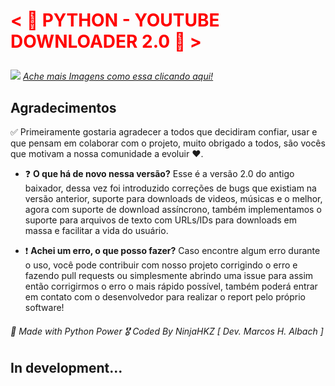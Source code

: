 # <p style='color: red;'>< 🥤 PYTHON - YOUTUBE DOWNLOADER 2.0 🥤 ></p>
<p>
  <img src="https://github.com/NinjaHKZ/YouTube-Downloader/assets/100825381/0c008def-2c64-4f65-94b9-1dd81abbfd4d">
  <em><a href='https://mundowallpaperlp.blogspot.com/2016/03/anime-paisaje.html'>Ache mais Imagens como essa clicando aqui!</a></em>
</p>

## Agradecimentos
 ✅ Primeiramente gostaria agradecer a todos que decidiram confiar, usar e que pensam em colaborar com o projeto, muito obrigado a todos, são vocês que motivam a nossa comunidade a evoluir ❤️.
 
- ❓ **O que há de novo nessa versão?** Esse é a versão 2.0 do antigo baixador, dessa vez foi introduzido correções de bugs que existiam na versão anterior, suporte para downloads de videos, músicas e o melhor, agora com suporte de download assíncrono, também implementamos o suporte para arquivos de texto com URLs/IDs para downloads em massa e facilitar a vida do usuário.

- ❗ **Achei um erro, o que posso fazer?** Caso encontre algum erro durante o uso, você pode contribuir com nosso projeto corrigindo o erro e fazendo pull requests ou simplesmente abrindo uma issue para assim então corrigirmos o erro o mais rápido possível, também poderá entrar em contato com o desenvolvedor para realizar o report pelo próprio software!

###### 🐍 Made with Python Power 🎖 Coded By NinjaHKZ [ Dev. Marcos H. Albach ] 


## In development...
